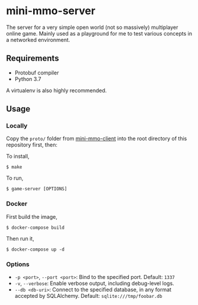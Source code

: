 # mini-mmo-server
The server for a very simple open world (not so massively) multiplayer online game. Mainly used as a playground for me to test various concepts in a networked environment.

## Requirements
* Protobuf compiler
* Python 3.7

A virtualenv is also highly recommended.

## Usage

### Locally
Copy the `proto/` folder from [mini-mmo-client](https://github.com/jenningsm42/mini-mmo-client) into the root directory of this repository first, then:

To install,

```
$ make
```

To run,

```
$ game-server [OPTIONS]
```

### Docker
First build the image,

```
$ docker-compose build
```

Then run it,

```
$ docker-compose up -d
```

### Options
* `-p <port>`, `--port <port>`: Bind to the specified port. Default: `1337`
* `-v`, `--verbose`: Enable verbose output, including debug-level logs.
* `--db <db-uri>`: Connect to the specified database, in any format accepted by SQLAlchemy. Default: `sqlite:///tmp/foobar.db`
